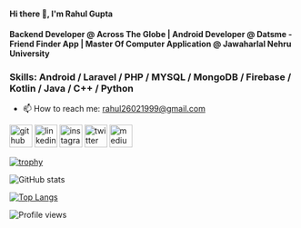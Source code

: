 <!--
**rahul26021999/rahul26021999** is a ✨ _special_ ✨ repository because its `README.md` (this file) appears on your GitHub profile.

Here are some ideas to get you started:

- 🔭 I’m currently working on ...
- 🌱 I’m currently learning ...
- 👯 I’m looking to collaborate on ...
- 🤔 I’m looking for help with ...
- 💬 Ask me about ...
- 📫 How to reach me: ...
- 😄 Pronouns: ...
- ⚡ Fun fact: ...
-->

#### Hi there 👋, I'm Rahul Gupta

#### Backend Developer @ Across The Globe | Android Developer @ Datsme - Friend Finder App | Master Of Computer Application @ Jawaharlal Nehru University  

### Skills: Android / Laravel / PHP / MYSQL / MongoDB / Firebase / Kotlin / Java / C++ / Python 

- 📫 How to reach me: rahul26021999@gmail.com 


[<img src='https://cdn.jsdelivr.net/npm/simple-icons@3.0.1/icons/github.svg' alt='github' height='40'>](https://github.com/rahul26021999)  [<img src='https://cdn.jsdelivr.net/npm/simple-icons@3.0.1/icons/linkedin.svg' alt='linkedin' height='40'>](https://www.linkedin.com/in/rahul26021999/)  [<img src='https://cdn.jsdelivr.net/npm/simple-icons@3.0.1/icons/instagram.svg' alt='instagram' height='40'>](https://www.instagram.com/rahulgupta_02/)  [<img src='https://cdn.jsdelivr.net/npm/simple-icons@3.0.1/icons/twitter.svg' alt='twitter' height='40'>](https://twitter.com/rahul26021999) [<img src='https://cdn.jsdelivr.net/npm/simple-icons@3.0.1/icons/medium.svg' alt='medium' height='40'>](https://medium.com/@rahul26021999)  


[![trophy](https://github-profile-trophy.vercel.app/?username=rahul26021999)](https://github.com/ryo-ma/github-profile-trophy)

![GitHub stats](https://github-readme-stats.vercel.app/api?username=rahul26021999&show_icons=true)  

[![Top Langs](https://github-readme-stats.vercel.app/api/top-langs/?username=rahul26021999)](https://github.com/anuraghazra/github-readme-stats)

![Profile views](https://gpvc.arturio.dev/rahul26021999)
